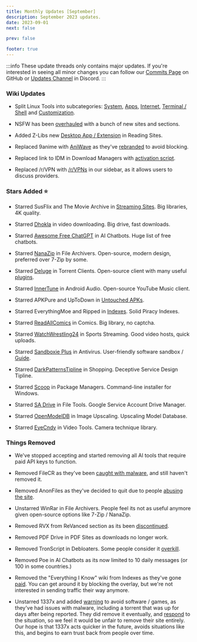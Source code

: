 ```yaml
---
title: Monthly Updates [September]
description: September 2023 updates.
date: 2023-09-01
next: false

prev: false

footer: true
---
```


<Post authors="nbats"/>

:::info
These update threads only contains major updates. If you're interested
in seeing all minor changes you can follow our
[Commits Page](https://github.com/fmhy/FMHYedit/commits/main) on GitHub or
[Updates Channel](https://redd.it/17f8msf) in Discord.
:::

### Wiki Updates

- Split Linux Tools into subcategories: [System](/linuxguide/#linux-system),
  [Apps](/linuxguide/#linux-apps), [Internet](/linuxguide/#linux-internet),
  [Terminal / Shell](/linuxguide/#terminal--shell) and
  [Customization](/linuxguide/#customization).

- NSFW has been [overhauled](/nsfwpiracy/) with a bunch of new sites and
  sections.

- Added Z-Libs new [Desktop App / Extension](/readingpiracyguide/#reading-sites)
  in Reading Sites.

- Replaced 9anime with [AniWave](/videopiracyguide/#anime-streaming) as they've
  [rebranded](https://torrentfreak.com/9anime-rebrands-to-aniwave-citing-legal-troubles-230802/)
  to avoid blocking.

- Replaced link to IDM in Download Managers with
  [activation script](/storage/#file-download-managers).

- Replaced /r/VPN with [/r/VPNs](https://www.reddit.com/r/vpns/) in our sidebar,
  as it allows users to discuss providers.

### Stars Added ⭐

- Starred SusFlix and The Movie Archive in
  [Streaming Sites](/videopiracyguide/#multi-server). Big libraries, 4K quality.

- Starred [Dhokla](/videopiracyguide/#drives--directories) in video downloading.
  Big drive, fast downloads.

- Starred
  [Awesome Free ChatGPT](https://github.com/LiLittleCat/awesome-free-chatgpt/blob/main/README_en.md)
  in AI Chatbots. Huge list of free chatbots.

- Starred [NanaZip](/storage/#compression-programs) in File Archivers.
  Open-source, modern design, preferred over 7-Zip by some.

- Starred [Deluge](/torrentpiracyguide/#torrent-clients) in Torrent Clients.
  Open-source client with many useful
  [plugins](https://dev.deluge-torrent.org/wiki/Plugins).

- Starred [InnerTune](/android-iosguide/#android-audio) in Android Audio.
  Open-source YouTube Music client.

- Starred APKPure and UpToDown in
  [Untouched APKs](/android-iosguide/#untouched-apks).

- Starred EverythingMoe and Ripped in [Indexes](/miscguide/#indexes). Solid
  Piracy Indexes.

- Starred [ReadAllComics](/readingpiracyguide/#comic-sites) in Comics. Big
  library, no captcha.

- Starred [WatchWrestling24](/videopiracyguide/#sports-streaming) in Sports
  Streaming. Good video hosts, quick uploads.

- Starred [Sandboxie Plus](/adblockvpnguide/#antivirus) in Antivirus.
  User-friendly software sandbox / [Guide](https://rentry.co/sandboxie-guide).

- Starred [DarkPatternsTipline](/miscguide/#shopping) in Shopping. Deceptive
  Service Design Tipline.

- Starred [Scoop](/storage/#package-managers) in Package Managers. Command-line
  installer for Windows.

- Starred [SA Drive](/toolsguide/#file-tools) in File Tools. Google Service
  Account Drive Manager.

- Starred [OpenModelDB](/storage/#image-upscalers) in Image Upscaling. Upscaling
  Model Database.

- Starred [EyeCndy](/toolsguide/#video-tools) in Video Tools. Camera technique
  library.

### Things Removed

- We've stopped accepting and started removing all AI tools that require paid
  API keys to function.

- Removed FileCR as they've been
  [caught with malware](https://rentry.co/filecr_malware), and still haven't
  removed it.

- Removed AnonFiles as they've decided to quit due to people
  [abusing the site](https://i.imgur.com/lXoEqAV.png).

- Unstarred WinRar in File Archivers. People feel its not as useful anymore
  given open-source options like 7-Zip / NanaZip.

- Removed RVX from ReVanced section as its been
  [discontinued](https://github.com/inotia00/revanced-documentation/wiki/Announcement).

- Removed PDF Drive in PDF Sites as downloads no longer work.

- Removed TronScript in Debloaters. Some people consider it
  [overkill](https://i.imgur.com/K5hf5Bu.png).

- Removed Poe in AI Chatbots as its now limited to 10 daily messages (or 100 in
  some countries.)

- Removed the "Everything I Know" wiki from Indexes as they've gone
  [paid](https://i.imgur.com/ig8jPGL.jpg). You can get around it by blocking the
  overlay, but we're not interested in sending traffic their way anymore.

- Unstarred 1337x and added [warning](https://pastebin.com/Rc9MYMZ7) to avoid
  software / games, as they've had issues with malware, including a torrent that
  was up for days after being reported. They did remove it eventually, and
  [respond](https://i.imgur.com/ij4CXIm.png) to the situation, so we feel it
  would be unfair to remove their site entirely. Our hope is that 1337x acts
  quicker in the future, avoids situations like this, and begins to earn trust
  back from people over time.

